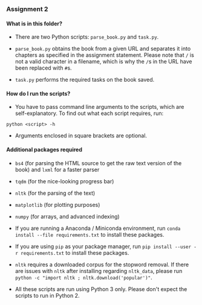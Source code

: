 ### Assignment 2

#### What is in this folder?
+ There are two Python scripts: `parse_book.py` and `task.py`.

+ `parse_book.py` obtains the book from a given URL and separates it into chapters as specified in the assignment statement. Please note that `/` is not a valid character in a filename, which is why the `/`s in the URL have been replaced with `#`s.

+ `task.py` performs the required tasks on the book saved.

#### How do I run the scripts?
+ You have to pass command line arguments to the scripts, which are self-explanatory. To find out what each script requires, run:
```
python <script> -h
```
+ Arguments enclosed in square brackets are optional.

#### Additional packages required
+ `bs4` (for parsing the HTML source to get the raw text version of the book) and `lxml` for a faster parser
+ `tqdm` (for the nice-looking progress bar)
+ `nltk` (for the parsing of the text)
+ `matplotlib` (for plotting purposes)
+ `numpy` (for arrays, and advanced indexing)

+ If you are running a Anaconda / Miniconda environment, run `conda install --file requirements.txt` to install these packages.
+ If you are using `pip` as your package manager, run `pip install --user -r requirements.txt` to install these packages.

+ `nltk` requires a downloaded corpus for the stopword removal. If there are issues with `nltk` after installing regarding `nltk_data`, please run `python -c "import nltk ; nltk.download('popular')"`.

+ All these scripts are run using Python 3 only. Please don't expect the scripts to run in Python 2.
